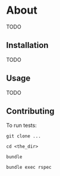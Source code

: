 About
=====

TODO

Installation
------------

TODO

Usage
-----

TODO

Contributing
------------

To run tests:

    git clone ...

    cd <the_dir>

    bundle

    bundle exec rspec
